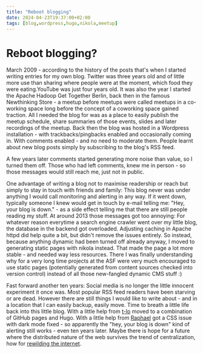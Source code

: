 ```yaml
---
title: "Reboot blogging"
date: 2024-04-23T19:37:00+02:00
tags: [blog,wordpress,hugo,nikola,meetup]
---
```



# Reboot blogging?

March 2009 - according to the history of the posts that's when I started writing entries for my own blog. Twitter was three years old and of little more use than sharing where people were at the moment, which food they were eating.YouTube was just four years old. It was also the year I started the Apache Hadoop Get Together Berlin, back then in the famous Newthinking Store - a meetup before meetups were called meetups in a co-working space long before the concept of a coworking space gained traction. All I needed the blog for was as a place to easily publish the meetup schedule, share summaries of those events, slides and later recordings of the meetup. Back then the blog was hosted in a Wordpress installation - with trackbacks/pingbacks enabled and occasionally coming in. With comments enabled - and no need to moderate them. People learnt about new blog posts simply by subscribing to the blog's RSS feed.

A few years later comments started generating more noise than value, so I turned them off. Those who had left comments, knew me in person - so those messages would still reach me, just not in public.

One advantage of writing a blog not to maximise readership or reach but simply to stay in touch with friends and family: This blog never was under anything I would call monitoring and alerting in any way. If it went down, typically someone I knew would get in touch by e-mail telling me: "Hey, your blog is down." - as a side effect telling me that there are still people reading my stuff. At around 2013 those messages got too annoying: For whatever reason everytime a search engine crawler went over my little blog, the database in the backend got overloaded. Adjusting caching in Apache httpd did help quite a bit, but didn't remove the issues entirely. So instead, because anything dynamic had been turned off already anyway, I moved to generating static pages with nikola instead. That made the page a lot more stable - and needed way less resources. There I was finally understanding why for a very long time projects at the ASF were very much encouraged to use static pages (potentially generated from content sources checked into version control) instead of all those new-fangled dynamic CMS stuff :)

Fast forward another ten years: Social media is no longer the little innocent experiment it once was. Most popular RSS feed readers have been starving or are dead. However there are still things I would like to write about - and in a location that I can easily backup, easily move. Time to breath a little life back into this little blog. With a little help from [t-lo](https://github.com/t-lo) moved to a combination of GitHub pages and Hugo. With a little help from [Raphael](https://www.raphaelbauer.com/) got a CSS issue with dark mode fixed - so apparently the "hey, your blog is down" kind of alerting still works - even ten years later. Maybe there is hope for a future where the distributed nature of the web survives the trend of centralization, how for [rewilding the internet](https://www.noemamag.com/we-need-to-rewild-the-internet/).

